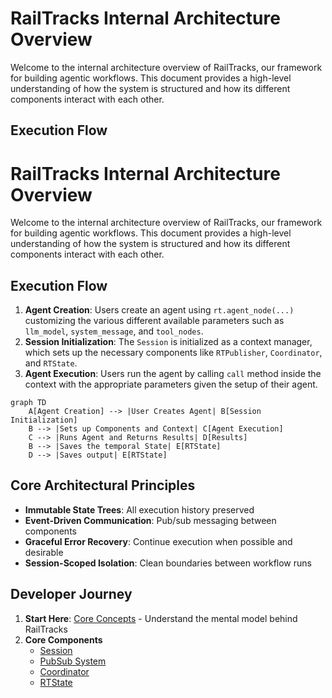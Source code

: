 # RailTracks Internal Architecture Overview

Welcome to the internal architecture overview of RailTracks, our framework for building agentic workflows. This document provides a high-level understanding of how the system is structured and how its different components interact with each other.

## Execution Flow
# RailTracks Internal Architecture Overview

Welcome to the internal architecture overview of RailTracks, our framework for building agentic workflows. This document provides a high-level understanding of how the system is structured and how its different components interact with each other.

## Execution Flow

1. **Agent Creation**: Users create an agent using `rt.agent_node(...)` customizing the various different available parameters such as `llm_model`, `system_message`, and `tool_nodes`. 
2. **Session Initialization**: The `Session` is initialized as a context manager, which sets up the necessary components like `RTPublisher`, `Coordinator`, and `RTState`.
3. **Agent Execution**: Users run the agent by calling `call` method inside the context with the appropriate parameters given the setup of their agent.

```mermaid
graph TD
    A[Agent Creation] --> |User Creates Agent| B[Session Initialization]
    B --> |Sets up Components and Context| C[Agent Execution]
    C --> |Runs Agent and Returns Results| D[Results]
    B --> |Saves the temporal State| E[RTState]
    D --> |Saves output| E[RTState]
```

## Core Architectural Principles
- **Immutable State Trees**: All execution history preserved
- **Event-Driven Communication**: Pub/sub messaging between components  
- **Graceful Error Recovery**: Continue execution when possible and desirable
- **Session-Scoped Isolation**: Clean boundaries between workflow runs

## Developer Journey

1. **Start Here**: [Core Concepts](concepts.md) - Understand the mental model behind RailTracks
2. **Core Components**
    - [Session](session.md)
    - [PubSub System](pubsub.md)
    - [Coordinator](coordinator.md)
    - [RTState](rtstate.md)
